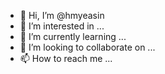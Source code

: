 - 👋 Hi, I’m @hmyeasin
- 👀 I’m interested in ...
- 🌱 I’m currently learning ...
- 💞️ I’m looking to collaborate on ...
- 📫 How to reach me ...

<!---
hmyeasin/hmyeasin is a ✨ special ✨ repository because its `README.md` (this file) appears on your GitHub profile.
You can click the Preview link to take a look at your changes.
--->
